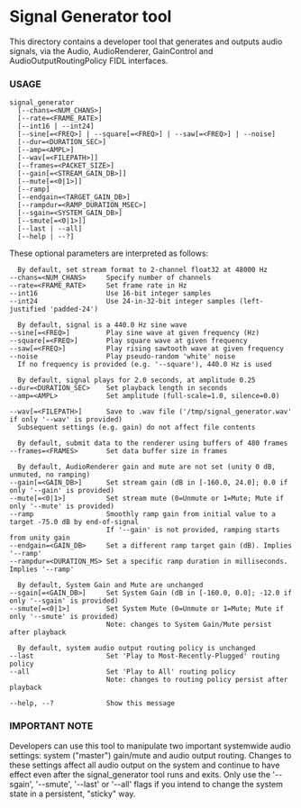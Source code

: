 # Signal Generator tool

This directory contains a developer tool that generates and outputs audio
signals, via the Audio, AudioRenderer, GainControl and AudioOutputRoutingPolicy FIDL
interfaces.

### USAGE

    signal_generator
      [--chans=<NUM_CHANS>]
      [--rate=<FRAME_RATE>]
      [--int16 | --int24]
      [--sine[=<FREQ>] | --square[=<FREQ>] | --saw[=<FREQ>] | --noise]
      [--dur=<DURATION_SEC>]
      [--amp=<AMPL>]
      [--wav[=<FILEPATH>]]
      [--frames=<PACKET_SIZE>]
      [--gain[=<STREAM_GAIN_DB>]]
      [--mute[=<0|1>]]
      [--ramp]
      [--endgain=<TARGET_GAIN_DB>]
      [--rampdur=<RAMP_DURATION_MSEC>]
      [--sgain=<SYSTEM_GAIN_DB>]
      [--smute[=<0|1>]]
      [--last | --all]
      [--help | --?]

These optional parameters are interpreted as follows:

      By default, set stream format to 2-channel float32 at 48000 Hz
    --chans=<NUM_CHANS>     Specify number of channels
    --rate=<FRAME_RATE>     Set frame rate in Hz
    --int16                 Use 16-bit integer samples
    --int24                 Use 24-in-32-bit integer samples (left-justified 'padded-24')

      By default, signal is a 440.0 Hz sine wave
    --sine[=<FREQ>]         Play sine wave at given frequency (Hz)
    --square[=<FREQ>]       Play square wave at given frequency
    --saw[=<FREQ>]          Play rising sawtooth wave at given frequency
    --noise                 Play pseudo-random 'white' noise
      If no frequency is provided (e.g. '--square'), 440.0 Hz is used

      By default, signal plays for 2.0 seconds, at amplitude 0.25
    --dur=<DURATION_SEC>    Set playback length in seconds
    --amp=<AMPL>            Set amplitude (full-scale=1.0, silence=0.0)

    --wav[=<FILEPATH>]      Save to .wav file ('/tmp/signal_generator.wav' if only '--wav' is provided)
      Subsequent settings (e.g. gain) do not affect file contents

      By default, submit data to the renderer using buffers of 480 frames
    --frames=<FRAMES>       Set data buffer size in frames

      By default, AudioRenderer gain and mute are not set (unity 0 dB, unmuted, no ramping)
    --gain[=<GAIN_DB>]      Set stream gain (dB in [-160.0, 24.0]; 0.0 if only '--gain' is provided)
    --mute[=<0|1>]          Set stream mute (0=Unmute or 1=Mute; Mute if only '--mute' is provided)
    --ramp                  Smoothly ramp gain from initial value to a target -75.0 dB by end-of-signal
                            If '--gain' is not provided, ramping starts from unity gain
    --endgain=<GAIN_DB>     Set a different ramp target gain (dB). Implies '--ramp'
    --rampdur=<DURATION_MS> Set a specific ramp duration in milliseconds. Implies '--ramp'

      By default, System Gain and Mute are unchanged
    --sgain[=<GAIN_DB>]     Set System Gain (dB in [-160.0, 0.0]; -12.0 if only '--sgain' is provided)
    --smute[=<0|1>]         Set System Mute (0=Unmute or 1=Mute; Mute if only '--smute' is provided)
                            Note: changes to System Gain/Mute persist after playback

      By default, system audio output routing policy is unchanged
    --last                  Set 'Play to Most-Recently-Plugged' routing policy
    --all                   Set 'Play to All' routing policy
                            Note: changes to routing policy persist after playback

    --help, --?             Show this message

### IMPORTANT NOTE

Developers can use this tool to manipulate two important systemwide audio
settings: system ("master") gain/mute and audio output routing.  Changes to
these settings affect all audio output on the system and continue to have effect
even after the signal_generator tool runs and exits.  Only use the '--sgain',
'--smute', '--last' or '--all' flags if you intend to change the system state in
a persistent, "sticky" way.
